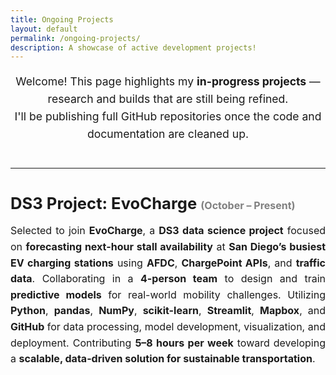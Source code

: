 ```yaml
---
title: Ongoing Projects
layout: default
permalink: /ongoing-projects/
description: A showcase of active development projects!
---
```


<div style="text-align: center; margin-bottom: 40px;">
  <p style="font-size: 1.1rem; line-height: 1.6;">
    Welcome! This page highlights my <strong>in-progress projects</strong> — research and builds that are still being refined.<br>
    I'll be publishing full GitHub repositories once the code and documentation are cleaned up.
  </p>
</div>

<hr style="margin: 40px 0;">

<h2 style="font-size: 1.6rem; margin-bottom: 8px;">DS3 Project: EvoCharge <span style="font-size: 1rem; color: gray;">(October – Present)</span></h2>

<p style="font-size: 1rem; line-height: 1.6; text-align: justify;">
  Selected to join <strong>EvoCharge</strong>, a <strong>DS3 data science project</strong> focused on 
  <strong>forecasting next-hour stall availability</strong> at <strong>San Diego’s busiest EV charging stations</strong> 
  using <strong>AFDC</strong>, <strong>ChargePoint APIs</strong>, and <strong>traffic data</strong>. 
  Collaborating in a <strong>4-person team</strong> to design and train <strong>predictive models</strong> 
  for real-world mobility challenges. Utilizing <strong>Python</strong>, <strong>pandas</strong>, <strong>NumPy</strong>, 
  <strong>scikit-learn</strong>, <strong>Streamlit</strong>, <strong>Mapbox</strong>, and <strong>GitHub</strong> 
  for data processing, model development, visualization, and deployment. Contributing 
  <strong>5–8 hours per week</strong> toward developing a <strong>scalable, data-driven solution 
  for sustainable transportation</strong>.
</p>
